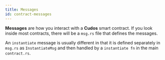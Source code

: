 ```yaml
---
title: Messages
id: contract-messages
---
```


**Messages** are how you interact with a **Cudos** smart contract. If you look inside most contracts, there will be a `msg.rs` file that defines the messages.

An `instantiate` message is usually different in that it is defined separately in `msg.rs` as `InstantiateMsg` and then handled by a `instantiate fn` in the main `contract.rs`.